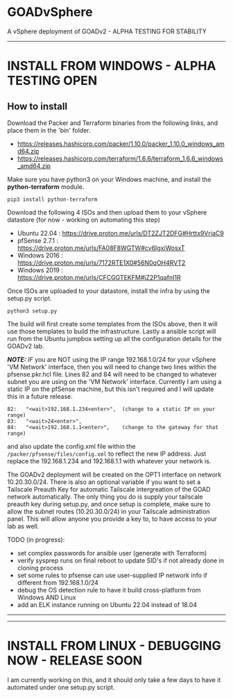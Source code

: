 # GOADvSphere
A vSphere deployment of GOADv2 - ALPHA TESTING FOR STABILITY

---

# INSTALL FROM WINDOWS - ALPHA TESTING OPEN
## How to install
Download the Packer and Terraform binaries from the following links, and place them in the 'bin' folder.

- https://releases.hashicorp.com/packer/1.10.0/packer_1.10.0_windows_amd64.zip
- https://releases.hashicorp.com/terraform/1.6.6/terraform_1.6.6_windows_amd64.zip

Make sure you have python3 on your Windows machine, and install the **python-terraform** module.

```pip3 install python-terraform```

Download the following 4 ISOs and then upload them to your vSphere datastore (for now - working on automating this step)

- Ubuntu 22.04 : https://drive.proton.me/urls/DT2ZJT2DFG#Hrttx9VrjaC9
- pfSense 2.7.1 : https://drive.proton.me/urls/FA08F8WGTW#cv6IgxiWosxT
- Windows 2016 : https://drive.proton.me/urls/7172RTE1X0#56N0qOH4RVT2
- Windows 2019 : https://drive.proton.me/urls/CFCGGTEKFM#jZ2P1qafnI1R

Once ISOs are uploaded to your datastore, install the infra by using the setup.py script.

```python3 setup.py```

The build will first create some templates from the ISOs above, then it will use those templates to build the infrastructure. Lastly a ansible script will run from the Ubuntu jumpbox setting up all the configuration details for the GOADv2 lab.

***NOTE:***
*IF* you are NOT using the IP range 192.168.1.0/24 for your vSphere 'VM Network' interface, then you will need to change two lines within the pfsense.pkr.hcl file. Lines 82 and 84 will need to be changed to whatever subnet you are using on the 'VM Network' interface. Currently I am using a static IP on the pfSense machine, but this isn't required and I will update this in a future release.

```
82:   "<wait>192.168.1.234<enter>",  (change to a static IP on your range)
83:   "<wait>24<enter>",
84:   "<wait>192.168.1.1<enter>",    (change to the gateway for that range)
```

and also update the config.xml file within the ```/packer/pfsense/files/config.xml``` to reflect the new IP address. Just replace the 192.168.1.234 and 192.168.1.1 with whatever your network is.

The GOADv2 deployment will be created on the OPT1 interface on network 10.20.30.0/24. There is also an optional variable if you want to set a Tailscale Preauth Key for automatic Tailscale intergreation of the GOAD network automatically. The only thing you do is supply your tailscale preauth key during setup.py, and once setup is complete, make sure to allow the subnet routes (10.20.30.0/24) in your Tailscale administration panel. This will allow anyone you provide a key to, to have access to your lab as well.

TODO (in progress): 
- set complex passwords for ansible user (generate with Terraform)
- verify sysprep runs on final reboot to update SID's if not already done in cloning process
- set some rules to pfsense can use user-supplied IP network info if different from 192.168.1.0/24
- debug the OS detection rule to have it build cross-platform from Windows AND Linux
- add an ELK instance running on Ubuntu 22.04 instead of 18.04 

---
---


# INSTALL FROM LINUX - DEBUGGING NOW - RELEASE SOON
I am currently working on this, and it should only take a few days to have it automated under one setup.py script.
